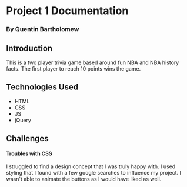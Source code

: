 # Project 1 Documentation
### By Quentin Bartholomew

## Introduction

This is a two player trivia game based around fun NBA and NBA history facts.
The first player to reach 10 points wins the game.

## Technologies Used

- HTML
- CSS
- JS
- jQuery

## Challenges

#### Troubles with CSS

I struggled to find a design concept that I was truly happy with. I used styling that I found with a few google searches to influence my project. I wasn't able to animate the buttons as I would have liked as well.

